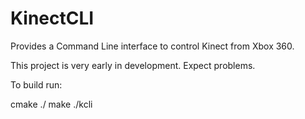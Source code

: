 # KinectCLI
Provides a Command Line interface to control Kinect from Xbox 360.

This project is very early in development. Expect problems.

  To build run:
  
  cmake ./
  make
  ./kcli
